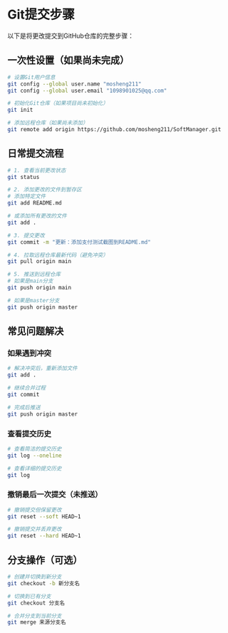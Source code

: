 # Git提交步骤

以下是将更改提交到GitHub仓库的完整步骤：

## 一次性设置（如果尚未完成）

```bash
# 设置Git用户信息
git config --global user.name "mosheng211"
git config --global user.email "1098901025@qq.com"

# 初始化Git仓库（如果项目尚未初始化）
git init

# 添加远程仓库（如果尚未添加）
git remote add origin https://github.com/mosheng211/SoftManager.git
```

## 日常提交流程

```bash
# 1. 查看当前更改状态
git status

# 2. 添加更改的文件到暂存区
# 添加特定文件
git add README.md

# 或添加所有更改的文件
git add .

# 3. 提交更改
git commit -m "更新：添加支付测试截图到README.md"

# 4. 拉取远程仓库最新代码（避免冲突）
git pull origin main

# 5. 推送到远程仓库
# 如果是main分支
git push origin main

# 如果是master分支
git push origin master
```

## 常见问题解决

### 如果遇到冲突

```bash
# 解决冲突后，重新添加文件
git add .

# 继续合并过程
git commit

# 完成后推送
git push origin master
```

### 查看提交历史

```bash
# 查看简洁的提交历史
git log --oneline

# 查看详细的提交历史
git log
```

### 撤销最后一次提交（未推送）

```bash
# 撤销提交但保留更改
git reset --soft HEAD~1

# 撤销提交并丢弃更改
git reset --hard HEAD~1
```

## 分支操作（可选）

```bash
# 创建并切换到新分支
git checkout -b 新分支名

# 切换到已有分支
git checkout 分支名

# 合并分支到当前分支
git merge 来源分支名
```
